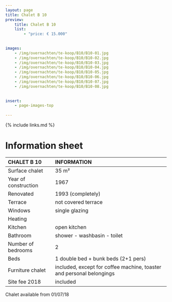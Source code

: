 ```yaml
---
layout: page
title: Chalet B 10
preview: 
    title: Chalet B 10
    list:
        - "price: € 15.000"
        
        
images:
    - /img/overnachten/te-koop/B10/B10-01.jpg
    - /img/overnachten/te-koop/B10/B10-02.jpg
    - /img/overnachten/te-koop/B10/B10-03.jpg
    - /img/overnachten/te-koop/B10/B10-04.jpg
    - /img/overnachten/te-koop/B10/B10-05.jpg
    - /img/overnachten/te-koop/B10/B10-06.jpg
    - /img/overnachten/te-koop/B10/B10-07.jpg
    - /img/overnachten/te-koop/B10/B10-08.jpg
    
    
insert:
    - page-images-top
    
---
```


{% include links.md %}



# Information sheet

CHALET B 10                | INFORMATION       | 
:---------------------------|:------------|
Surface chalet          | 35 m²
Year of construction    | 1967
Renovated               | 1993 (completely)
Terrace                      |not covered terrace 
Windows                       |single glazing
Heating          |
Kitchen                     |open kitchen
Bathroom                   |shower - washbasin - toilet
Number of bedrooms         |2
Beds            |1 double bed + bunk beds (2+1 pers)
Furniture chalet             |included, except for coffee machine, toaster and personal belongings
Site fee 2018  |included

Chalet available from 01/07/18
